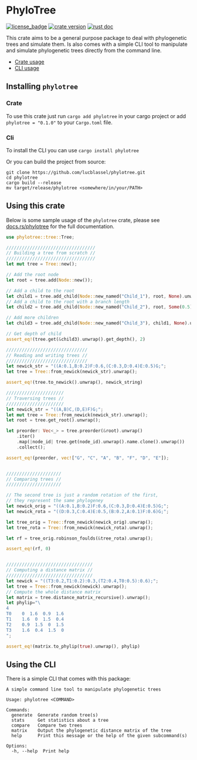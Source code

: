 # PhyloTree

[![license_badge](https://img.shields.io/crates/l/phylotree)](https://choosealicense.com/licenses/gpl-3.0/) [![crate version](https://img.shields.io/crates/v/phylotree)](https://crates.io/crates/phylotree) [![rust doc](https://img.shields.io/docsrs/phylotree)](https://docs.rs/phylotree)

This crate aims to be a general purpose package to deal with phylogenetic trees and simulate them. Is also comes with a simple CLI tool to manipulate and simulate phylogenetic trees directly from the command line. 

 - [Crate usage](#using-this-crate)
 - [CLI usage](#using-the-cli)

## Installing `phylotree`
### Crate
To use this crate just run `cargo add phylotree` in your cargo project or add `phylotree = "0.1.0"` to your `Cargo.toml` file. 

### Cli
To install the CLI you can use 
```cargo install phylotree```

Or you can build the project from source:  
```shell
git clone https://github.com/lucblassel/phylotree.git
cd phylotree
cargo build --release
mv target/release/phylotree <somewhere/in/your/PATH>
```

## Using this crate
Below is some sample usage of the `phylotree` crate, please see [docs.rs/phylotree](https://docs.rs/phylotree) for the full documentation.
```rust
use phylotree::tree::Tree;

//////////////////////////////////
// Building a tree from scratch //
//////////////////////////////////
let mut tree = Tree::new();

// Add the root node
let root = tree.add(Node::new());

// Add a child to the root
let child1 = tree.add_child(Node::new_named("Child_1"), root, None).unwrap();
// Add a child to the root with a branch length
let child2 = tree.add_child(Node::new_named("Child_2"), root, Some(0.5)).unwrap();

// Add more children
let child3 = tree.add_child(Node::new_named("Child_3"), child1, None).unwrap();

// Get depth of child
assert_eq!(tree.get(&child3).unwrap().get_depth(), 2)

///////////////////////////////
// Reading and writing trees //
///////////////////////////////
let newick_str = "((A:0.1,B:0.2)F:0.6,(C:0.3,D:0.4)E:0.5)G;";
let tree = Tree::from_newick(newick_str).unwrap();

assert_eq!(tree.to_newick().unwrap(), newick_string)

//////////////////////
// Traversing trees //
//////////////////////
let newick_str = "((A,B)C,(D,E)F)G;";
let mut tree = Tree::from_newick(newick_str).unwrap();
let root = tree.get_root().unwrap();

let preorder: Vec<_> = tree.preorder(&root).unwrap()
    .iter()
    .map(|node_id| tree.get(node_id).unwrap().name.clone().unwrap())
    .collect();

assert_eq!(preorder, vec!["G", "C", "A", "B", "F", "D", "E"]);


/////////////////////
// Comparing trees //
/////////////////////

// The second tree is just a random rotation of the first, 
// they represent the same phylogeney
let newick_orig = "((A:0.1,B:0.2)F:0.6,(C:0.3,D:0.4)E:0.5)G;";
let newick_rota = "((D:0.3,C:0.4)E:0.5,(B:0.2,A:0.1)F:0.6)G;";

let tree_orig = Tree::from_newick(newick_orig).unwrap();
let tree_rota = Tree::from_newick(newick_rota).unwrap();

let rf = tree_orig.robinson_foulds(&tree_rota).unwrap();

assert_eq!(rf, 0)


/////////////////////////////////
// Computing a distance matrix //
/////////////////////////////////
let newick = "((T3:0.2,T1:0.2):0.3,(T2:0.4,T0:0.5):0.6);";
let tree = Tree::from_newick(newick).unwrap();
// Compute the whole distance matrix
let matrix = tree.distance_matrix_recursive().unwrap();
let phylip="\
4
T0    0  1.6  0.9  1.6
T1    1.6  0  1.5  0.4
T2    0.9  1.5  0  1.5
T3    1.6  0.4  1.5  0
";

assert_eq!(matrix.to_phylip(true).unwrap(), phylip)
```

## Using the CLI
There is a simple CLI that comes with this package:

```
A simple command line tool to manipulate phylogenetic trees

Usage: phylotree <COMMAND>

Commands:
  generate  Generate random tree(s)
  stats     Get statistics about a tree
  compare   Compare two trees
  matrix    Output the phylogenetic distance matrix of the tree
  help      Print this message or the help of the given subcommand(s)

Options:
  -h, --help  Print help
```